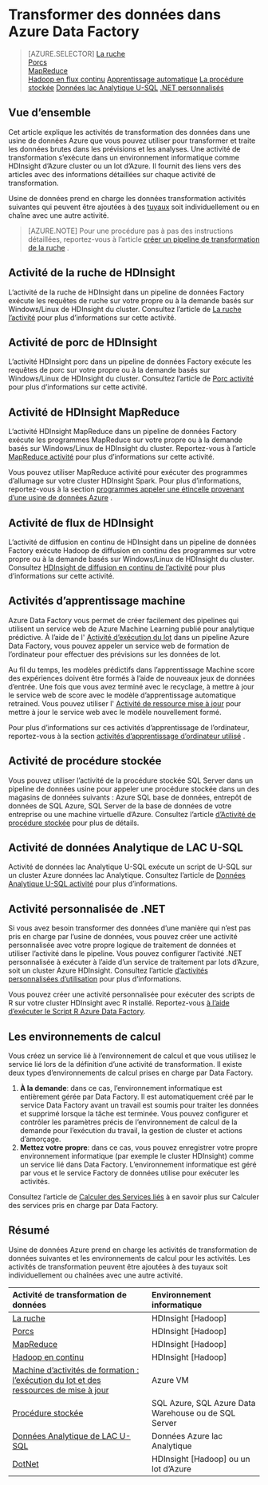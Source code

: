 <properties 
    pageTitle="La Transformation des données : Données de processus et de la transformation | Microsoft Azure" 
    description="Découvrez comment transformer des données ou des données de processus dans l’usine de données Azure à l’aide d’Hadoop, apprentissage automatique ou Azure données lac Analytique." 
    keywords="transformation de données, les données de processus, transformer les données, l’activité de transformation"
    services="data-factory" 
    documentationCenter="" 
    authors="sharonlo101" 
    manager="jhubbard" 
    editor="monicar"/>

<tags 
    ms.service="data-factory" 
    ms.workload="data-services" 
    ms.tgt_pltfrm="na" 
    ms.devlang="na" 
    ms.topic="article" 
    ms.date="09/23/2016" 
    ms.author="shlo"/>

# <a name="transform-data-in-azure-data-factory"></a>Transformer des données dans Azure Data Factory
> [AZURE.SELECTOR]
[La ruche](data-factory-hive-activity.md)  
[Porcs](data-factory-pig-activity.md)  
[MapReduce](data-factory-map-reduce.md)  
[Hadoop en flux continu](data-factory-hadoop-streaming-activity.md)
[Apprentissage automatique](data-factory-azure-ml-batch-execution-activity.md) 
[La procédure stockée](data-factory-stored-proc-activity.md)
[Données lac Analytique U-SQL](data-factory-usql-activity.md)
[.NET personnalisés](data-factory-use-custom-activities.md)
   

## <a name="overview"></a>Vue d’ensemble 
Cet article explique les activités de transformation des données dans une usine de données Azure que vous pouvez utiliser pour transformer et traite les données brutes dans les prévisions et les analyses. Une activité de transformation s’exécute dans un environnement informatique comme HDInsight d’Azure cluster ou un lot d’Azure. Il fournit des liens vers des articles avec des informations détaillées sur chaque activité de transformation.
 
Usine de données prend en charge les données transformation activités suivantes qui peuvent être ajoutées à des [tuyaux](data-factory-create-pipelines.md) soit individuellement ou en chaîne avec une autre activité.

> [AZURE.NOTE] Pour une procédure pas à pas des instructions détaillées, reportez-vous à l’article [créer un pipeline de transformation de la ruche](data-factory-build-your-first-pipeline.md) .  

## <a name="hdinsight-hive-activity"></a>Activité de la ruche de HDInsight
L’activité de la ruche de HDInsight dans un pipeline de données Factory exécute les requêtes de ruche sur votre propre ou à la demande basés sur Windows/Linux de HDInsight du cluster. Consultez l’article de [La ruche l’activité](data-factory-hive-activity.md) pour plus d’informations sur cette activité. 

## <a name="hdinsight-pig-activity"></a>Activité de porc de HDInsight
L’activité HDInsight porc dans un pipeline de données Factory exécute les requêtes de porc sur votre propre ou à la demande basés sur Windows/Linux de HDInsight du cluster. Consultez l’article de [Porc activité](data-factory-pig-activity.md) pour plus d’informations sur cette activité. 

## <a name="hdinsight-mapreduce-activity"></a>Activité de HDInsight MapReduce
L’activité HDInsight MapReduce dans un pipeline de données Factory exécute les programmes MapReduce sur votre propre ou à la demande basés sur Windows/Linux de HDInsight du cluster. Reportez-vous à l’article [MapReduce activité](data-factory-map-reduce.md) pour plus d’informations sur cette activité.

Vous pouvez utiliser MapReduce activité pour exécuter des programmes d’allumage sur votre cluster HDInsight Spark. Pour plus d’informations, reportez-vous à la section [programmes appeler une étincelle provenant d’une usine de données Azure](data-factory-spark.md) .

## <a name="hdinsight-streaming-activity"></a>Activité de flux de HDInsight
L’activité de diffusion en continu de HDInsight dans un pipeline de données Factory exécute Hadoop de diffusion en continu des programmes sur votre propre ou à la demande basés sur Windows/Linux de HDInsight du cluster. Consultez [HDInsight de diffusion en continu de l’activité](data-factory-hadoop-streaming-activity.md) pour plus d’informations sur cette activité.

## <a name="machine-learning-activities"></a>Activités d’apprentissage machine
Azure Data Factory vous permet de créer facilement des pipelines qui utilisent un service web de Azure Machine Learning publié pour analytique prédictive. À l’aide de l' [Activité d’exécution du lot](data-factory-azure-ml-batch-execution-activity.md#invoking-a-web-service-using-batch-execution-activity) dans un pipeline Azure Data Factory, vous pouvez appeler un service web de formation de l’ordinateur pour effectuer des prévisions sur les données de lot.

Au fil du temps, les modèles prédictifs dans l’apprentissage Machine score des expériences doivent être formés à l’aide de nouveaux jeux de données d’entrée. Une fois que vous avez terminé avec le recyclage, à mettre à jour le service web de score avec le modèle d’apprentissage automatique retrained. Vous pouvez utiliser l' [Activité de ressource mise à jour](data-factory-azure-ml-batch-execution-activity.md#updating-models-using-update-resource-activity) pour mettre à jour le service web avec le modèle nouvellement formé.  

Pour plus d’informations sur ces activités d’apprentissage de l’ordinateur, reportez-vous à la section [activités d’apprentissage d’ordinateur utilisé](data-factory-azure-ml-batch-execution-activity.md) . 

## <a name="stored-procedure-activity"></a>Activité de procédure stockée
Vous pouvez utiliser l’activité de la procédure stockée SQL Server dans un pipeline de données usine pour appeler une procédure stockée dans un des magasins de données suivants : Azure SQL base de données, entrepôt de données de SQL Azure, SQL Server de la base de données de votre entreprise ou une machine virtuelle d’Azure. Consultez l’article [d’Activité de procédure stockée](data-factory-stored-proc-activity.md) pour plus de détails.  

## <a name="data-lake-analytics-u-sql-activity"></a>Activité de données Analytique de LAC U-SQL
Activité de données lac Analytique U-SQL exécute un script de U-SQL sur un cluster Azure données lac Analytique. Consultez l’article de [Données Analytique U-SQL activité](data-factory-usql-activity.md) pour plus d’informations. 

## <a name="net-custom-activity"></a>Activité personnalisée de .NET
Si vous avez besoin transformer des données d’une manière qui n’est pas pris en charge par l’usine de données, vous pouvez créer une activité personnalisée avec votre propre logique de traitement de données et utiliser l’activité dans le pipeline. Vous pouvez configurer l’activité .NET personnalisée à exécuter à l’aide d’un service de traitement par lots d’Azure, soit un cluster Azure HDInsight. Consultez l’article [d’activités personnalisées d’utilisation](data-factory-use-custom-activities.md) pour plus d’informations. 

Vous pouvez créer une activité personnalisée pour exécuter des scripts de R sur votre cluster HDInsight avec R installé. Reportez-vous [à l’aide d’exécuter le Script R Azure Data Factory](https://github.com/Azure/Azure-DataFactory/tree/master/Samples/RunRScriptUsingADFSample). 

## <a name="compute-environments"></a>Les environnements de calcul
Vous créez un service lié à l’environnement de calcul et que vous utilisez le service lié lors de la définition d’une activité de transformation. Il existe deux types d’environnements de calcul prises en charge par Data Factory. 

1. **À la demande**: dans ce cas, l’environnement informatique est entièrement gérée par Data Factory. Il est automatiquement créé par le service Data Factory avant un travail est soumis pour traiter les données et supprimé lorsque la tâche est terminée. Vous pouvez configurer et contrôler les paramètres précis de l’environnement de calcul de la demande pour l’exécution du travail, la gestion de cluster et actions d’amorçage. 
2. **Mettez votre propre**: dans ce cas, vous pouvez enregistrer votre propre environnement informatique (par exemple le cluster HDInsight) comme un service lié dans Data Factory. L’environnement informatique est géré par vous et le service Factory de données utilise pour exécuter les activités. 

Consultez l’article de [Calculer des Services liés](data-factory-compute-linked-services.md) à en savoir plus sur Calculer des services pris en charge par Data Factory. 


## <a name="summary"></a>Résumé
Usine de données Azure prend en charge les activités de transformation de données suivantes et les environnements de calcul pour les activités. Les activités de transformation peuvent être ajoutées à des tuyaux soit individuellement ou chaînées avec une autre activité.

Activité de transformation de données |  Environnement informatique 
:----------------------- | :--------------------
[La ruche](data-factory-hive-activity.md) | HDInsight [Hadoop] 
[Porcs](data-factory-pig-activity.md) | HDInsight [Hadoop]  
[MapReduce](data-factory-map-reduce.md) | HDInsight [Hadoop]  
[Hadoop en continu](data-factory-hadoop-streaming-activity.md) | HDInsight [Hadoop]
[Machine d’activités de formation : l’exécution du lot et des ressources de mise à jour](data-factory-azure-ml-batch-execution-activity.md) | Azure VM 
[Procédure stockée](data-factory-stored-proc-activity.md) | SQL Azure, SQL Azure Data Warehouse ou de SQL Server |
[Données Analytique de LAC U-SQL](data-factory-usql-activity.md) | Données Azure lac Analytique 
[DotNet](data-factory-use-custom-activities.md) | HDInsight [Hadoop] ou un lot d’Azure
   

